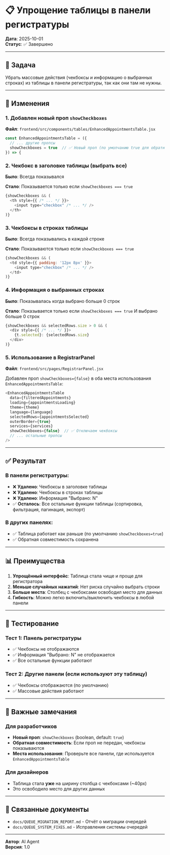 # 📋 Упрощение таблицы в панели регистратуры

**Дата**: 2025-10-01  
**Статус**: ✅ Завершено

---

## 🎯 Задача

Убрать массовые действия (чекбоксы и информацию о выбранных строках) из таблицы в панели регистратуры, так как они там не нужны.

---

## 🔧 Изменения

### 1. Добавлен новый проп `showCheckboxes`

**Файл**: `frontend/src/components/tables/EnhancedAppointmentsTable.jsx`

```javascript
const EnhancedAppointmentsTable = ({ 
  // ... другие пропсы
  showCheckboxes = true  // ✅ Новый проп (по умолчанию true для обратной совместимости)
}) => {
```

### 2. Чекбокс в заголовке таблицы (выбрать все)

**Было**: Всегда показывался

**Стало**: Показывается только если `showCheckboxes === true`

```javascript
{showCheckboxes && (
  <th style={{ /* ... */ }}>
    <input type="checkbox" /* ... */ />
  </th>
)}
```

### 3. Чекбоксы в строках таблицы

**Было**: Всегда показывались в каждой строке

**Стало**: Показываются только если `showCheckboxes === true`

```javascript
{showCheckboxes && (
  <td style={{ padding: '12px 8px' }}>
    <input type="checkbox" /* ... */ />
  </td>
)}
```

### 4. Информация о выбранных строках

**Было**: Показывалась когда выбрано больше 0 строк

**Стало**: Показывается только если `showCheckboxes === true` И выбрано больше 0 строк

```javascript
{showCheckboxes && selectedRows.size > 0 && (
  <div style={{ /* ... */ }}>
    {t.selected}: {selectedRows.size}
  </div>
)}
```

### 5. Использование в RegistrarPanel

**Файл**: `frontend/src/pages/RegistrarPanel.jsx`

Добавлен проп `showCheckboxes={false}` в оба места использования `EnhancedAppointmentsTable`:

```javascript
<EnhancedAppointmentsTable
  data={filteredAppointments}
  loading={appointmentsLoading}
  theme={theme}
  language={language}
  selectedRows={appointmentsSelected}
  outerBorder={true}
  services={services}
  showCheckboxes={false}  // ✅ Отключаем чекбоксы
  // ... остальные пропсы
/>
```

---

## ✅ Результат

### В панели регистратуры:
- ❌ **Удалено**: Чекбоксы в заголовке таблицы
- ❌ **Удалено**: Чекбоксы в строках таблицы
- ❌ **Удалено**: Информация "Выбрано: N"
- ✅ **Осталось**: Все остальные функции таблицы (сортировка, фильтрация, пагинация, экспорт)

### В других панелях:
- ✅ Таблица работает как раньше (по умолчанию `showCheckboxes=true`)
- ✅ Обратная совместимость сохранена

---

## 📊 Преимущества

1. **Упрощённый интерфейс**: Таблица стала чище и проще для регистратора
2. **Меньше случайных нажатий**: Нет риска случайно выбрать строки
3. **Больше места**: Столбец с чекбоксами освободил место для данных
4. **Гибкость**: Можно легко включить/выключить чекбоксы в любой панели

---

## 🧪 Тестирование

### Тест 1: Панель регистратуры
- ✅ Чекбоксы не отображаются
- ✅ Информация "Выбрано: N" не отображается
- ✅ Все остальные функции работают

### Тест 2: Другие панели (если используют эту таблицу)
- ✅ Чекбоксы отображаются (по умолчанию)
- ✅ Массовые действия работают

---

## 📝 Важные замечания

### Для разработчиков

- **Новый проп**: `showCheckboxes` (boolean, default: `true`)
- **Обратная совместимость**: Если проп не передан, чекбоксы показываются
- **Места использования**: Проверьте все панели, где используется `EnhancedAppointmentsTable`

### Для дизайнеров

- Таблица стала **уже** на ширину столбца с чекбоксами (~40px)
- Это освободило место для других данных

---

## 🔗 Связанные документы

- `docs/QUEUE_MIGRATION_REPORT.md` - Отчёт о миграции очередей
- `docs/QUEUE_SYSTEM_FIXES.md` - Исправления системы очередей

---

**Автор**: AI Agent  
**Версия**: 1.0

